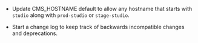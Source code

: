 - Update CMS_HOSTNAME default to allow any hostname that starts with `studio` along with `prod-studio` or `stage-studio`.

- Start a change log to keep track of backwards incompatible changes and deprecations.

